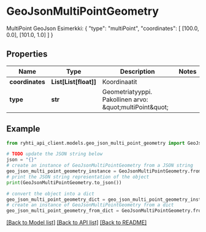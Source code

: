 # GeoJsonMultiPointGeometry

MultiPoint GeoJson    Esimerkki: { \"type\": \"multiPoint\", \"coordinates\": [ [100.0, 0.0], [101.0, 1.0] ] }

## Properties

Name | Type | Description | Notes
------------ | ------------- | ------------- | -------------
**coordinates** | **List[List[float]]** | Koordinaatit | 
**type** | **str** | Geometriatyyppi. Pakollinen arvo: \&quot;multiPoint\&quot; | 

## Example

```python
from ryhti_api_client.models.geo_json_multi_point_geometry import GeoJsonMultiPointGeometry

# TODO update the JSON string below
json = "{}"
# create an instance of GeoJsonMultiPointGeometry from a JSON string
geo_json_multi_point_geometry_instance = GeoJsonMultiPointGeometry.from_json(json)
# print the JSON string representation of the object
print(GeoJsonMultiPointGeometry.to_json())

# convert the object into a dict
geo_json_multi_point_geometry_dict = geo_json_multi_point_geometry_instance.to_dict()
# create an instance of GeoJsonMultiPointGeometry from a dict
geo_json_multi_point_geometry_from_dict = GeoJsonMultiPointGeometry.from_dict(geo_json_multi_point_geometry_dict)
```
[[Back to Model list]](../README.md#documentation-for-models) [[Back to API list]](../README.md#documentation-for-api-endpoints) [[Back to README]](../README.md)


